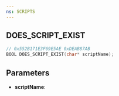 ```yaml
---
ns: SCRIPTS
---
```

## DOES_SCRIPT_EXIST

```c
// 0x552B171E3F69E5AE 0xDEAB87AB
BOOL DOES_SCRIPT_EXIST(char* scriptName);
```

## Parameters
* **scriptName**:
